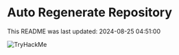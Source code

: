 # Auto Regenerate Repository

This README was last updated: 2024-08-25 04:51:00

 ![TryHackMe](https://tryhackme.com/badge/533634)